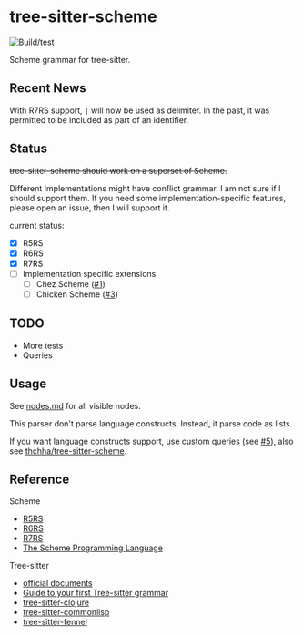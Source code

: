 # tree-sitter-scheme

[![Build/test](https://github.com/6cdh/tree-sitter-scheme/workflows/Build/test/badge.svg)](https://github.com/6cdh/tree-sitter-scheme/actions/workflows/test.yml)

Scheme grammar for tree-sitter.

## Recent News

With R7RS support, `|` will now be used as delimiter. In the past, it was permitted to be included as part of an identifier.

## Status

~~tree-sitter-scheme should work on a superset of Scheme.~~

Different Implementations might have conflict grammar. I am not sure if I should support
them. If you need some implementation-specific features, please open an issue, then I will support it.

current status:

* [x] R5RS
* [x] R6RS
* [x] R7RS
* [ ] Implementation specific extensions
  * [ ] Chez Scheme ([#1](https://github.com/6cdh/tree-sitter-scheme/issues/1))
  * [ ] Chicken Scheme ([#3](https://github.com/6cdh/tree-sitter-scheme/issues/3))

## TODO

* More tests
* Queries

## Usage

See [nodes.md](./nodes.md) for all visible nodes.

This parser don't parse language constructs. Instead, it parse code as lists.

If you want language constructs support, use custom queries (see [#5](https://github.com/6cdh/tree-sitter-scheme/issues/5)), also see [thchha/tree-sitter-scheme](https://gitlab.com/thchha/tree-sitter-scheme).

## Reference

Scheme

* [R5RS](https://schemers.org/Documents/Standards/R5RS/)
* [R6RS](http://www.r6rs.org/)
* [R7RS](https://small.r7rs.org/)
* [The Scheme Programming Language](https://www.scheme.com/tspl4/)

Tree-sitter

* [official documents](https://tree-sitter.github.io/tree-sitter)
* [Guide to your first Tree-sitter grammar](https://gist.github.com/Aerijo/df27228d70c633e088b0591b8857eeef)
* [tree-sitter-clojure](https://github.com/sogaiu/tree-sitter-clojure)
* [tree-sitter-commonlisp](https://github.com/theHamsta/tree-sitter-commonlisp)
* [tree-sitter-fennel](https://github.com/TravonteD/tree-sitter-fennel)

